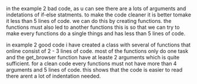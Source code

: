 in the example 2 bad code, as u can see there are a lots of arguments and indetations of if-else statments. to make the code cleaner it is better tomake it less than 5 lines of code. we can do this by creating functions. the functions must also led to another functions this is so that we can try to make every functions do a single things and has less than 5 lines of code.

in example 2 good code i have created a class with several of functions that online consist of 2 - 3 lines of code. most of the functions only do one task and the get_browser function have at leaste 2 arguments which is quite sufficient. for a clean code every functions must not have more than 4 arguments and 5 lines of code. this shows that the code is easier to read there arent a lot of indentation needed.
